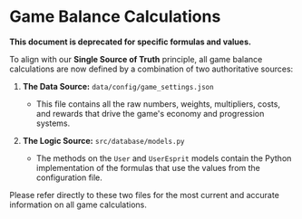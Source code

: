 # Game Balance Calculations

**This document is deprecated for specific formulas and values.**

To align with our **Single Source of Truth** principle, all game balance calculations are now defined by a combination of two authoritative sources:

1.  **The Data Source:** `data/config/game_settings.json`
    - This file contains all the raw numbers, weights, multipliers, costs, and rewards that drive the game's economy and progression systems.

2.  **The Logic Source:** `src/database/models.py`
    - The methods on the `User` and `UserEsprit` models contain the Python implementation of the formulas that use the values from the configuration file.

Please refer directly to these two files for the most current and accurate information on all game calculations.